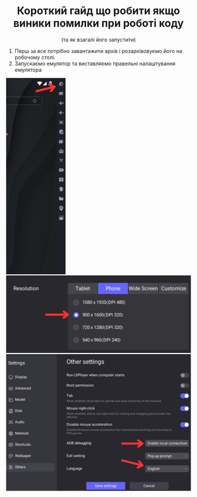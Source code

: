 <div align="center">
  <h1>Короткий гайд що робити якщо виники помилки при роботі коду</h1>
  <p>(та як взагалі його запустити)</p>
</div>

1. Перш за все потрібно завантажити архів і розархівовуємо його на робочому столі.
2. Запускаємо емулятор та виставляємо правельні налаштування емулятора

![Пеше фото](Guide/5303469086921057247.jpg) ![Друге фото](Guide/5303469086921057237.jpg) ![Третє фото](Guide/5303469086921057252.jpg) 



